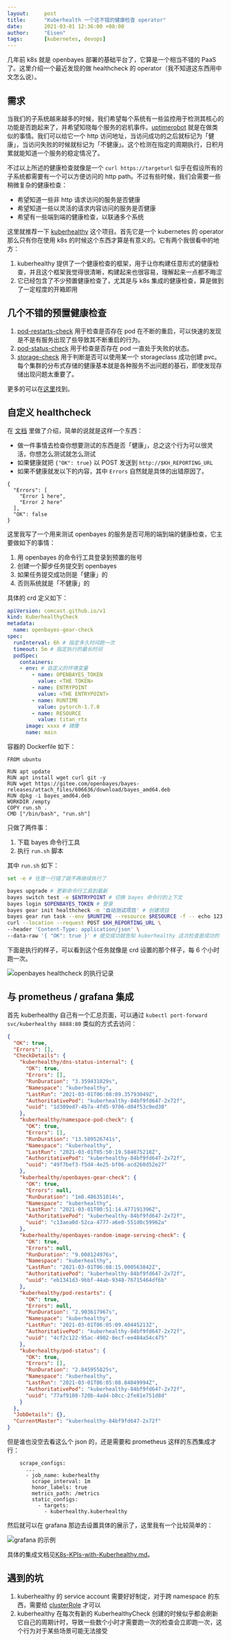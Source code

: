 ```yaml
---
layout:     post
title:      "Kuberhealth 一个还不错的健康检查 operator"
date:       2021-03-01 12:36:00 +08:00
author:     "Eisen"
tags:       [kubernetes, devops]
---
```


几年前 k8s 就是 openbayes 部署的基础平台了，它算是一个相当不错的 PaaS 了。这里介绍一个最近发现的做 healthcheck 的 operator（我不知道这东西用中文怎么说）。

## 需求

当我们的子系统越来越多的时候，我们希望每个系统有一些监控用于检测其核心的功能是否跑起来了，并希望知晓每个服务的宕机事件。[uptimerobot](https://uptimerobot.com/) 就是在做类似的事情。我们可以给它一个 http 访问地址，当访问成功的之后就标记为「健康」，当访问失败的时候就标记为「不健康」。这个检测在指定的周期执行，日积月累就能知道一个服务的稳定情况了。

不过以上所述的健康检查就像是一个 `curl https://targeturl` 似乎在假设所有的子系统都需要有一个可以方便访问的 http path。不过有些时候，我们会需要一些稍微复杂的健康检查：

- 希望知道一些非 http 请求访问的服务是否健康
- 希望知道一些以灵活的请求内容访问的服务是否健康
- 希望有一些端到端的健康检查，以联通多个系统

这里就推荐一下 [kuberhealthy](https://comcast.github.io/kuberhealthy/) 这个项目。首先它是一个 kubernetes 的 operator 那么只有你在使用 k8s 的时候这个东西才算是有意义的。它有两个我很看中的地方：

1. kuberhealthy 提供了一个健康检查的框架，用于让你构建任意形式的健康检查，并且这个框架我觉得很清晰，构建起来也很容易，理解起来一点都不晦涩
1. 它已经包含了不少预置健康检查了，尤其是与 k8s 集成的健康检查，算是做到了一定程度的开箱即用

## 几个不错的预置健康检查

1. [pod-restarts-check](https://comcast.github.io/kuberhealthy/cmd/pod-restarts-check/) 用于检查是否存在 pod 在不断的重启，可以快速的发现是不是有服务出现了些导致其不断重启的行为。
1. [pod-status-check](https://comcast.github.io/kuberhealthy/cmd/pod-status-check/) 用于检查是否存在 pod 一直处于失败的状态。
1. [storage-check](https://github.com/ChrisHirsch/kuberhealthy-storage-check) 用于判断是否可以使用某一个 storageclass 成功创建 pvc。每个集群的分布式存储的健康基本就是各种服务不出问题的基石，即使发现存储出现问题太重要了。

更多的可以在[这里](https://comcast.github.io/kuberhealthy/docs/EXTERNAL_CHECKS_REGISTRY.html)找到。

## 自定义 healthcheck

在 [文档](https://github.com/Comcast/kuberhealthy/blob/master/docs/EXTERNAL_CHECK_CREATION.md) 里做了介绍，简单的说就是这样一个东西：

- 做一件事情去检查你想要测试的东西是否「健康」，总之这个行为可以很灵活，你想怎么测试就怎么测试
- 如果健康就把 `{"OK": true}` 以 POST 发送到 `http://$KH_REPORTING_URL`
- 如果不健康就发以下的内容，其中 `Errors` 自然就是具体的出错原因了。

```
{
  "Errors": [
    "Error 1 here",
    "Error 2 here"
  ],
  "OK": false
}
```

这里我写了一个用来测试 openbayes 的服务是否可用的端到端的健康检查，它主要做如下的事情：

1. 用 openbayes 的命令行工具登录到预置的账号
1. 创建一个脚步任务提交到 openbayes
1. 如果任务提交成功则是「健康」的
1. 否则系统就是「不健康」的

具体的 crd 定义如下：

```yaml
apiVersion: comcast.github.io/v1
kind: KuberhealthyCheck
metadata:
  name: openbayes-gear-check
spec:
  runInterval: 6h # 指定多久时间跑一次
  timeout: 5m # 指定执行的最长时间
  podSpec:
    containers:
    - env: # 自定义的环境变量
        - name: OPENBAYES_TOKEN
          value: <THE TOKEN>
        - name: ENTRYPOINT
          value: <THE ENTRYPOINT>
        - name: RUNTIME
          value: pytorch-1.7.0
        - name: RESOURCE
          value: titan_rtx
      image: xxxx # 镜像
      name: main
```

容器的 Dockerfile 如下：

```
FROM ubuntu

RUN apt update
RUN apt install wget curl git -y
RUN wget https://gitee.com/openbayes/bayes-releases/attach_files/606636/download/bayes_amd64.deb
RUN dpkg -i bayes_amd64.deb
WORKDIR /empty
COPY run.sh .
CMD ["/bin/bash", "run.sh"]
```

只做了两件事：

1. 下载 bayes 命令行工具
1. 执行 `run.sh` 脚本

其中 `run.sh` 如下：

```sh
set -e # 任意一行错了就不再继续执行了

bayes upgrade # 更新命令行工具到最新
bayes switch test -e $ENTRYPOINT # 切换 bayes 命令行的上下文
bayes login $OPENBAYES_TOKEN # 登录
bayes gear init healthcheck -m '自动测试项目' # 创建项目
bayes gear run task --env $RUNTIME --resource $RESOURCE -f -- echo 123 # 提交 Python 脚本
curl --location --request POST $KH_REPORTING_URL \
--header 'Content-Type: application/json' \
--data-raw '{ "OK": true }' # 提交成功就告知 kuberhealthy 这次检查是成功的
```

下面是执行的样子，可以看到这个任务就像是 crd 设置的那个样子，每 6 个小时跑一次。

![openbayes healthcheck 的执行记录](/img/in-post/kuberhealthy/2021-03-01-14-07-25.png)

## 与 prometheus / grafana 集成

首先 kuberhealthy 自己有一个汇总页面，可以通过 `kubectl port-forward svc/kuberhealthy 8888:80` 类似的方式去访问：

```json
{
  "OK": true,
  "Errors": [],
  "CheckDetails": {
    "kuberhealthy/dns-status-internal": {
      "OK": true,
      "Errors": [],
      "RunDuration": "3.359431829s",
      "Namespace": "kuberhealthy",
      "LastRun": "2021-03-01T06:08:09.35793049Z",
      "AuthoritativePod": "kuberhealthy-84bf9fd647-2x72f",
      "uuid": "1d309ed7-4b7a-4fd5-9706-d04f53c9ed30"
    },
    "kuberhealthy/namespace-pod-check": {
      "OK": true,
      "Errors": [],
      "RunDuration": "13.589526741s",
      "Namespace": "kuberhealthy",
      "LastRun": "2021-03-01T05:50:19.584075218Z",
      "AuthoritativePod": "kuberhealthy-84bf9fd647-2x72f",
      "uuid": "49f7bef3-f5d4-4e25-bf06-acd260d52e27"
    },
    "kuberhealthy/openbayes-gear-check": {
      "OK": true,
      "Errors": null,
      "RunDuration": "1m8.486351014s",
      "Namespace": "kuberhealthy",
      "LastRun": "2021-03-01T00:51:14.477191396Z",
      "AuthoritativePod": "kuberhealthy-84bf9fd647-2x72f",
      "uuid": "c13aea0d-52ca-4777-a6e0-551d0c59962a"
    },
    "kuberhealthy/openbayes-random-image-serving-check": {
      "OK": true,
      "Errors": null,
      "RunDuration": "9.008124976s",
      "Namespace": "kuberhealthy",
      "LastRun": "2021-03-01T06:08:15.000563842Z",
      "AuthoritativePod": "kuberhealthy-84bf9fd647-2x72f",
      "uuid": "eb1341d3-9bbf-44ab-9348-76715464df6b"
    },
    "kuberhealthy/pod-restarts": {
      "OK": true,
      "Errors": null,
      "RunDuration": "2.903617967s",
      "Namespace": "kuberhealthy",
      "LastRun": "2021-03-01T06:05:09.40445213Z",
      "AuthoritativePod": "kuberhealthy-84bf9fd647-2x72f",
      "uuid": "4cf2c122-95ac-4902-8ecf-ee484a54c475"
    },
    "kuberhealthy/pod-status": {
      "OK": true,
      "Errors": [],
      "RunDuration": "2.845955825s",
      "Namespace": "kuberhealthy",
      "LastRun": "2021-03-01T06:05:08.84049994Z",
      "AuthoritativePod": "kuberhealthy-84bf9fd647-2x72f",
      "uuid": "77af9108-720b-4ad4-b8cc-2fe81e751d8d"
    }
  },
  "JobDetails": {},
  "CurrentMaster": "kuberhealthy-84bf9fd647-2x72f"
}
```

但是谁也没空去看这么个 json 的，还是需要和 prometheus 这样的东西集成才行：

```
    scrape_configs:
      ...
      - job_name: kuberhealthy
        scrape_interval: 1m
        honor_labels: true
        metrics_path: /metrics
        static_configs:
          - targets:
            - kuberhealthy.kuberhealthy

```

然后就可以在 grafana 那边去设置具体的展示了，这里我有一个比较简单的：

![grafana 的示例](/img/in-post/kuberhealthy/2021-03-01-14-13-46.png)

具体的集成文档见[K8s-KPIs-with-Kuberhealthy.md](https://github.com/Comcast/kuberhealthy/blob/master/docs/K8s-KPIs-with-Kuberhealthy.md)。

## 遇到的坑

1. kuberhealthy 的 service account 需要好好制定，对于跨 namespace 的东西，需要给 [clusterRole](https://kubernetes.io/docs/reference/access-authn-authz/rbac/#clusterrole-example) 才可以
1. kuberhealthy 在每次有新的 KuberhealthyCheck 创建的时候似乎都会刷新它自己的周期计时，导致一些数个小时才需要跑一次的检查会立即跑一次，这个行为对于某些场景可能无法接受

